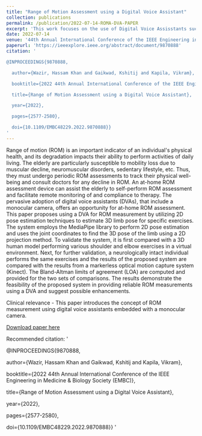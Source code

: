 ```yaml
---
title: "Range of Motion Assessment using a Digital Voice Assistant"
collection: publications
permalink: /publication/2022-07-14-ROMA-DVA-PAPER
excerpt: 'This work focuses on the use of Digital Voice Assisstants such as the Google Nest Hub Max for assessing Range of Motion in the upper extremity.'
date: 2022-07-14
venue: '44th Annual International Conference of the IEEE Engineering in Medicine & Biology Society (EMBC)'
paperurl: 'https://ieeexplore.ieee.org/abstract/document/9870888'
citation: '

@INPROCEEDINGS{9870888,

  author={Wazir, Hassam Khan and Gaikwad, Kshitij and Kapila, Vikram},

  booktitle={2022 44th Annual International Conference of the IEEE Engineering in Medicine & Biology Society (EMBC)}, 

  title={Range of Motion Assessment using a Digital Voice Assistant}, 

  year={2022},

  pages={2577-2580},

  doi={10.1109/EMBC48229.2022.9870888}}
'
---
```

Range of motion (ROM) is an important indicator of an individual's physical health, and its degradation impacts their ability to perform activities of daily living. The elderly are particularly susceptible to mobility loss due to muscular decline, neuromuscular disorders, sedentary lifestyle, etc. Thus, they must undergo periodic ROM assessments to track their physical well-being and consult doctors for any decline in ROM. An at-home ROM assessment device can assist the elderly to self-perform ROM assessment and facilitate remote monitoring of and compliance to therapy. The pervasive adoption of digital voice assistants (DVAs), that include a monocular camera, offers an opportunity for at-home ROM assessment. This paper proposes using a DVA for ROM measurement by utilizing 2D pose estimation techniques to estimate 3D limb pose for specific exercises. The system employs the MediaPipe library to perform 2D pose estimation and uses the joint coordinates to find the 3D pose of the limb using a 2D projection method. To validate the system, it is first compared with a 3D human model performing various shoulder and elbow exercises in a virtual environment. Next, for further validation, a neurologically intact individual performs the same exercises and the results of the proposed system are compared with the results from a markerless optical motion capture system (Kinect). The Bland-Altman limits of agreement (LOA) are computed and provided for the two sets of comparisons. The results demonstrate the feasibility of the proposed system in providing reliable ROM measurements using a DVA and suggest possible enhancements.

Clinical relevance - This paper introduces the concept of ROM measurement using digital voice assistants embedded with a monocular camera.

[Download paper here](https://ieeexplore.ieee.org/abstract/document/9870888)

Recommended citation: '

@INPROCEEDINGS{9870888,

  author={Wazir, Hassam Khan and Gaikwad, Kshitij and Kapila, Vikram},

  booktitle={2022 44th Annual International Conference of the IEEE Engineering in Medicine & Biology Society (EMBC)}, 

  title={Range of Motion Assessment using a Digital Voice Assistant}, 

  year={2022},

  pages={2577-2580},

  doi={10.1109/EMBC48229.2022.9870888}}
'
